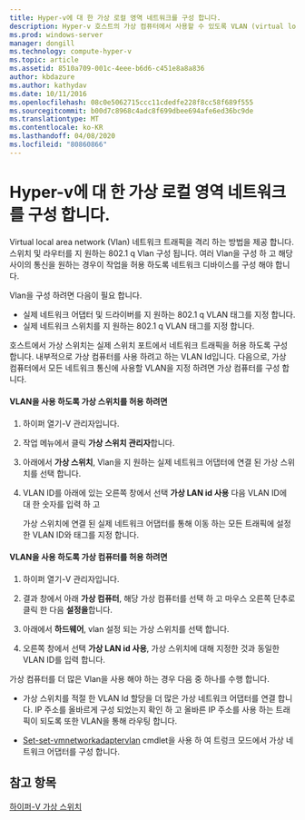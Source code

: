 ```yaml
---
title: Hyper-v에 대 한 가상 로컬 영역 네트워크를 구성 합니다.
description: Hyper-v 호스트의 가상 컴퓨터에서 사용할 수 있도록 VLAN (virtual local area network)을 구성 하는 방법에 대 한 지침을 제공 합니다.
ms.prod: windows-server
manager: dongill
ms.technology: compute-hyper-v
ms.topic: article
ms.assetid: 8510a709-001c-4eee-b6d6-c451e8a8a836
author: kbdazure
ms.author: kathydav
ms.date: 10/11/2016
ms.openlocfilehash: 08c0e5062715ccc11cdedfe228f8cc58f689f555
ms.sourcegitcommit: b00d7c8968c4adc8f699dbee694afe6ed36bc9de
ms.translationtype: MT
ms.contentlocale: ko-KR
ms.lasthandoff: 04/08/2020
ms.locfileid: "80860866"
---
```

# <a name="configure-virtual-local-area-networks-for-hyper-v"></a>Hyper-v에 대 한 가상 로컬 영역 네트워크를 구성 합니다.
Virtual local area network \(Vlan\) 네트워크 트래픽을 격리 하는 방법을 제공 합니다. 스위치 및 라우터를 지 원하는 802.1 q Vlan 구성 됩니다. 여러 Vlan을 구성 하 고 해당 사이의 통신을 원하는 경우이 작업을 허용 하도록 네트워크 디바이스를 구성 해야 합니다.

Vlan을 구성 하려면 다음이 필요 합니다.

- 실제 네트워크 어댑터 및 드라이버를 지 원하는 802.1 q VLAN 태그를 지정 합니다.
- 실제 네트워크 스위치를 지 원하는 802.1 q VLAN 태그를 지정 합니다.

호스트에서 가상 스위치는 실제 스위치 포트에서 네트워크 트래픽을 허용 하도록 구성 합니다. 내부적으로 가상 컴퓨터를 사용 하려고 하는 VLAN Id입니다. 다음으로, 가상 컴퓨터에서 모든 네트워크 통신에 사용할 VLAN을 지정 하려면 가상 컴퓨터를 구성 합니다.

#### <a name="to-allow-a-virtual-switch-to-use-a-vlan"></a>VLAN을 사용 하도록 가상 스위치를 허용 하려면

1. 하이퍼 열기\-V 관리자입니다.

2. 작업 메뉴에서 클릭 **가상 스위치 관리자**합니다.

3. 아래에서 **가상 스위치**, Vlan을 지 원하는 실제 네트워크 어댑터에 연결 된 가상 스위치를 선택 합니다.

4. VLAN ID를 아래에 있는 오른쪽 창에서 선택 **가상 LAN id 사용** 다음 VLAN ID에 대 한 숫자를 입력 하 고

    가상 스위치에 연결 된 실제 네트워크 어댑터를 통해 이동 하는 모든 트래픽에 설정한 VLAN ID와 태그를 지정 합니다.

#### <a name="to-allow-a-virtual-machine-to-use-a-vlan"></a>VLAN을 사용 하도록 가상 컴퓨터를 허용 하려면

1. 하이퍼 열기\-V 관리자입니다.

2. 결과 창에서 아래 **가상 컴퓨터**, 해당 가상 컴퓨터를 선택 하 고 마우스 오른쪽 단추로 클릭 한 다음 **설정을**합니다.

3. 아래에서 **하드웨어**, vlan 설정 되는 가상 스위치를 선택 합니다.

4. 오른쪽 창에서 선택 **가상 LAN id 사용**, 가상 스위치에 대해 지정한 것과 동일한 VLAN ID를 입력 합니다.

가상 컴퓨터를 더 많은 Vlan을 사용 해야 하는 경우 다음 중 하나를 수행 합니다.

- 가상 스위치를 적절 한 VLAN Id 할당을 더 많은 가상 네트워크 어댑터를 연결 합니다. IP 주소를 올바르게 구성 되었는지 확인 하 고 올바른 IP 주소를 사용 하는 트래픽이 되도록 또한 VLAN을 통해 라우팅 합니다.

- [Set\-set-vmnetworkadaptervlan](https://technet.microsoft.com/library/hh848475.aspx) cmdlet을 사용 하 여 트렁크 모드에서 가상 네트워크 어댑터를 구성 합니다.

## <a name="see-also"></a>참고 항목

[하이퍼\-V 가상 스위치](https://technet.microsoft.com/windows-server-docs/networking/technologies/hyper-v-virtual-switch/hyper-v-virtual-switch)
